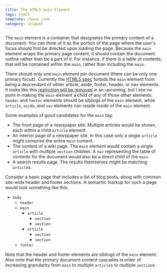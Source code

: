 ```yaml
---
title: The HTML5 main Element
tags: html5
template: /base.jade
category: snippet
---
```


The `main` element is a container that designates the primary content of a document. You can think of it as the portion of the page where the user's focus should first be directed upon loading the page. Because the `main` element wraps the primary page content, it should contain the document outline rather than be a part of it. For instance, if there is a table of contents, that will be contained within the `main`, rather than including the `main`.

There should only one `main` element per document (there can be only one primary focus). Currently the [HTML5 spec](http://www.w3.org/html/wg/drafts/html/master/semantics.html#the-main-element) forbids the `main` element from being a descendant of either article, aside, footer, header, or nav elements. It looks like this [restriction will be removed](https://developer.mozilla.org/en-US/docs/Web/HTML/Element/main#Specifications) in an upcoming, but I see no point in making the `main` element a child of any of those other elements. `header` and `footer` elements should be siblings of the `main` element, while `article`, `aside`, and `nav` elements can reside inside of the `main` element.

Some examples of good candidates for the `main` tag:

* The front page of a newspaper site. Multiple articles would be shown, each within a child `article` element.
* An interior page of a newspaper site. In this case only a single `article` might comprise the entire `main` content.
* The content of a wiki page. The `main` element would contain a single `article` with multiple `section` children. A `nav` representing the table of contents for the document would also be a direct child of the `main`.
* A search results page. The results themselves might be matching `article`s.

Consider a basic page that includes a list of blog posts, along with common site-wide header and footer sections. A semantic markup for such a page would look something like this:

* `body`
    * `header`
    * `main`
        * `article`
            * `section`
            * `section`
        * `article`
            * `section`
            * `section`
    * `footer`

Note that the header and footer elements are siblings of the `main` element. Also note that the primary document content cascades in order of increasing granularity from `main` to multiple `article`s to multiple `section`s.
